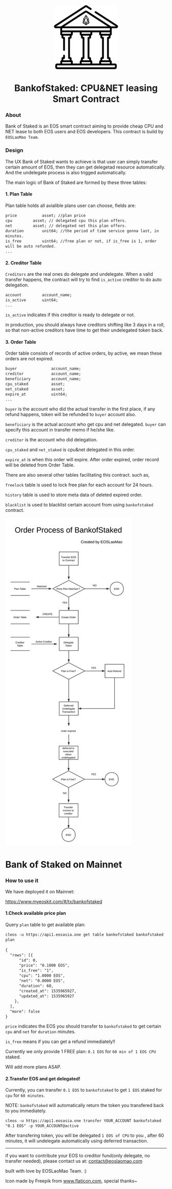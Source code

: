 <p align="center">
  <img width="200" height="200" src="./BankofStaked-logo.png">
</p>

<h1 align="center">
BankofStaked: CPU&NET leasing Smart Contract
</h1>


### About
Bank of Staked is an EOS smart contract aiming to provide cheap CPU and NET lease to both EOS users and EOS developers. This contract is build by `EOSLaoMao Team`.

### Design

The UX Bank of Staked wants to achieve is that user can simply transfer certain amount of EOS, then they can get delegetad resource automatically. And the undelegate process is also trigged automatically.

The main logic of Bank of Staked are formed by these three tables:

#### 1. Plan Table

Plan table holds all avialible plans user can choose, fields are:

```
price			asset; //plan price
cpu			asset; // delegated cpu this plan offers.
net			asset; // delegated net this plan offers.
duration		unit64; //the period of time service gonna last, in minutes.
is_free			uint64; //free plan or not, if is_free is 1, order will be auto refunded.
...
```

#### 2. Creditor Table

`Creditors` are the real ones do delegate and undelegate. When a valid transfer happens, the contract will try to find `is_active` creditor to do auto delegation.

```
account			account_name;
is_active		uint64;
...
```

`is_active` indicates if this creditor is ready to delegate or not.

in production, you should always have creditors shifting like 3 days in a roll, so that non-active creditors have time to get their undelegated token back.

#### 3. Order Table

Order table consists of records of active orders, by active, we mean these orders are not expired.

```
buyer				account_name;
creditor			account_name;
beneficiary			account_name;
cpu_staked			asset;
net_staked			asset;
expire_at			uint64;
...
```

`buyer` is the account who did the actual transfer in the first place, if any refund happens, token will be refunded to `buyer` account also.

`beneficiary` is the actual account who get cpu and net delegated. `buyer` can specify this account in transfer memo if he/she like.

`creditor` is the account who did delegation.

`cpu_staked` and `net_staked` is cpu&net delegated in this order.

`expire_at` is when this order will expire. After order expired, order record will be deleted from Order Table.


There are also several other tables facilitating this contract. such as,

`freelock` table is used to lock free plan for each account for 24 hours.

`history` table is used to store meta data of deleted expired order.

`blacklist` is used to blacklist certain account from using `bankofstaked` contract.


![Process](./Order-Process-of-BankofStaked.svg)


# Bank of Staked on Mainnet

### How to use it

We have deployed it on Mainnet: 

https://www.myeoskit.com/#/tx/bankofstaked


#### 1.Check available price plan

Query `plan` table to get available plan:


```
cleos -u https://api1.eosasia.one get table bankofstaked bankofstaked plan

{
  "rows": [{
      "id": 0,
      "price": "0.1000 EOS",
      "is_free": "1",
      "cpu": "1.0000 EOS",
      "net": "0.0000 EOS",
      "duration": 60,
      "created_at": 1535965927,
      "updated_at": 1535965927
    },
  ],
  "more": false
}
```

`price` indicates the EOS you should transfer to `bankofstaked` to get certain `cpu` and `net` for `duration` minutes.

`is_free` means if you can get a refund immediately!!

Currently we only provide 1 FREE plan: `0.1 EOS` for `60 min of 1 EOS CPU` staked.

Will add more plans ASAP.


#### 2.Transfer EOS and get delegated!


Currently, you can transfer `0.1 EOS` to `bankofstaked` to get `1 EOS` staked for `cpu` for `60 minutes`. 

NOTE: `bankofstaked` will automatically return the token you transfered back to you immediately.



```
cleos -u https://api1.eosasia.one transfer YOUR_ACCOUNT bankofstaked "0.1 EOS" -p YOUR_ACCOUNT@active
```

After transfering token, you will be delegated `1 EOS of CPU` to you , after 60 minutes, it will undelegate automatically using deferred transaction.



---

if you want to contribute your EOS to creditor fund(only delegate, no transfer needed), please contact us at: contact@eoslaomao.com

built with love by EOSLaoMao Team. :)

Icon made by Freepik from www.flaticon.com, special thanks~
